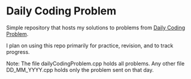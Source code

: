 # Daily Coding Problem
Simple repository that hosts my solutions to problems from [Daily Coding Problem](https://www.dailycodingproblem.com/).

I plan on using this repo primarily for practice, revision, and to track progress.

Note: The file dailyCodingProblem.cpp holds all problems. Any other file DD_MM_YYYY.cpp holds only the problem sent on that day.